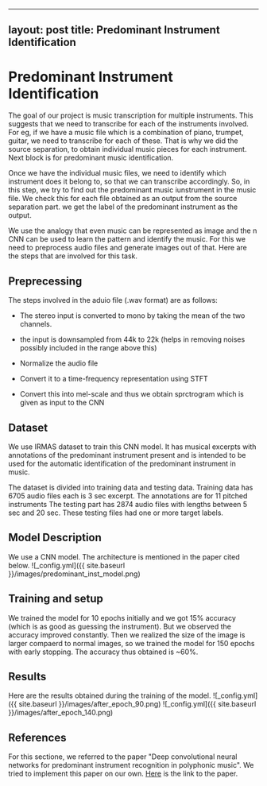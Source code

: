 
---
layout: post
title: Predominant Instrument Identification 
---

# Predominant Instrument Identification

The goal of our project is music transcription for multiple instruments. This suggests that we need to transcribe for each of the instruments involved. For eg, if we have a music file which is a combination of piano, trumpet, guitar, we need to transcribe for each of these. That is why we did the source separation, to obtain individual music pieces for each instrument. Next block is for predominant music identification.

Once we have the individual music files, we need to identify which instrument does it belong to, so that we can transcribe accordingly. So, in this step, we try to find out the predominant music iunstrument in the music file.
We check this for each file obtained as an output from the source separation part. we get the label of the predominant instrument as the output.

We use the analogy that even music can be represented as image and the n CNN can be used to learn the pattern and identify the music. For this we need to preprocess audio files and generate images out of that. 
Here are the steps that are involved for this task.

## Preprecessing
The steps involved in the  aduio file (.wav format) are as follows:
- The stereo input is converted to mono by taking the mean of the two channels.
+ the input is downsampled from 44k to 22k (helps in removing noises possibly included in the range above this)
- Normalize the audio file
+ Convert it to a time-frequency representation using STFT
- Convert this into mel-scale and thus we obtain sprctrogram which is given as input to the CNN

## Dataset
We use IRMAS dataset to train this CNN model. It has musical excerpts with annotations of the predominant instrument present and is intended to be used for the automatic identification of the predominant instrument in music.

The dataset is divided into training data and testing data.
Training data has 6705 audio files each is 3 sec excerpt.
The annotations are for 11 pitched instruments
The testing part has 2874 audio files with lengths between 5 sec and 20 sec. These testing files had one or more target labels.

## Model Description
We use a CNN model. The architecture is mentioned in the paper cited below. 
![_config.yml]({{ site.baseurl }}/images/predominant_inst_model.png)


## Training and setup
We trained the model for 10 epochs initially and we got 15% accuracy (which is as good as guessing the instrument). But we observed the accuracy improved constantly.
Then we realized the size of the image is larger compaerd to normal images, so we trained the model for 150 epochs with early stopping. The accuracy thus obtained is ~60%.

## Results
Here are the results obtained during the training of the model.
![_config.yml]({{ site.baseurl }}/images/after_epoch_90.png)
![_config.yml]({{ site.baseurl }}/images/after_epoch_140.png)


## References

For this sectione, we referred to the paper "Deep convolutional neural networks for predominant
instrument recognition in polyphonic music". We tried to implement this paper on our own. [Here](https://arxiv.org/pdf/1605.09507.pdf) is the link to the paper.
